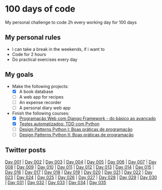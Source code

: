 # 100 days of code
My personal challenge to code 2h every working day for 100 days

## My personal rules
 - I can take a break in the weekends, if i want to
 - Code for 2 hours
 - Do practical exercises every day

## My goals
- Make the following projects:
    - [x] A book database
    - [ ] A web app for recipes
    - [ ] An expense recorder
    - [ ] A personal diary web app
- Finish the following courses:
    - [x] [Programação Web com Django Framework - do básico ao avançado](https://www.udemy.com/course/programacao-web-com-django-framework-do-basico-ao-avancado/)
    - [x] [Testes automatizados: TDD com Python](https://www.alura.com.br/curso-online-tdd-com-python)
    - [ ] [Design Patterns Python I: Boas práticas de programação](https://www.alura.com.br/curso-online-design-patterns-python)
    - [ ] [Design Patterns Python II: Boas práticas de programação](https://www.alura.com.br/curso-online-design-patterns-python-2)

## Twitter posts
[Day 001](https://twitter.com/cleysonph/status/1239401210530213888) | [Day 002](https://twitter.com/cleysonph/status/1239744833532674050) | [Day 003](https://twitter.com/cleysonph/status/1240108335187267585) | [Day 004](https://twitter.com/cleysonph/status/1240505706324930561) | [Day 005](https://twitter.com/cleysonph/status/1240843093764706304) | [Day 006](https://twitter.com/cleysonph/status/1241204613635887105) | [Day 007](https://twitter.com/cleysonph/status/1241561602421374976) | [Day 008](https://twitter.com/cleysonph/status/1241943129219117057) | [Day 009](https://twitter.com/cleysonph/status/1242307781727789057) | [Day 010](https://twitter.com/cleysonph/status/1242850748297351169) | [Day 011](https://twitter.com/cleysonph/status/1243009963691311107) | [Day 012](https://twitter.com/cleysonph/status/1243376273507966982) | [Day 013](https://twitter.com/cleysonph/status/1243754000803155968) | [Day 014](https://twitter.com/cleysonph/status/1245544043301519361) | [Day 015](https://twitter.com/cleysonph/status/1245544697025777664) | [Day 016](https://twitter.com/cleysonph/status/1245545241349967873) | [Day 017](https://twitter.com/cleysonph/status/1245545707102232578) | [Day 018](https://twitter.com/cleysonph/status/1246292219293847552) | [Day 019](https://twitter.com/cleysonph/status/1246657247729647617) | [Day 020](https://twitter.com/cleysonph/status/1246657486930817024) | [Day 021](https://twitter.com/cleysonph/status/1247344036693803014) | [Day 022](https://twitter.com/cleysonph/status/1247344248497766403) | [Day 023](https://twitter.com/cleysonph/status/1248029810770743296) | [Day 024](https://twitter.com/cleysonph/status/1248319179352084481) | [Day 025](https://twitter.com/cleysonph/status/1248600340812959744) | [Day 026](https://twitter.com/cleysonph/status/1249128273575059456) | [Day 027](https://twitter.com/cleysonph/status/1252674022661410822) | [Day 028](https://twitter.com/cleysonph/status/1252828872392863744) | [Day 029](https://twitter.com/cleysonph/status/1253198402332119041) | [Day 030](https://twitter.com/cleysonph/status/1253705834095431682) | [Day 031](https://twitter.com/cleysonph/status/1256281965571047424) | [Day 032](https://twitter.com/cleysonph/status/1256282340218855432) | [Day 033](https://twitter.com/cleysonph/status/1256282615767863296) | [Day 034](https://twitter.com/cleysonph/status/1256282890696036358) | [Day 035](https://twitter.com/cleysonph/status/1256283084590329862)
